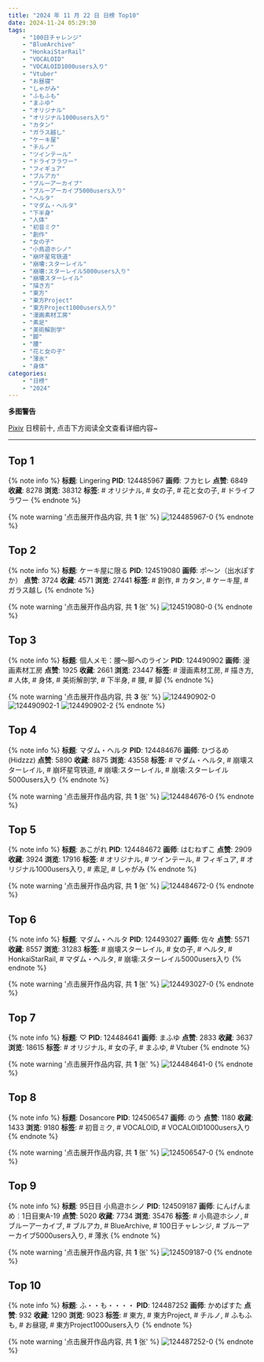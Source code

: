 ```yaml
---
title: "2024 年 11 月 22 日 日榜 Top10"
date: 2024-11-24 05:29:30
tags:
    - "100日チャレンジ"
    - "BlueArchive"
    - "HonkaiStarRail"
    - "VOCALOID"
    - "VOCALOID1000users入り"
    - "Vtuber"
    - "お昼寝"
    - "しゃがみ"
    - "ふもふも"
    - "まふゆ"
    - "オリジナル"
    - "オリジナル1000users入り"
    - "カタン"
    - "ガラス越し"
    - "ケーキ屋"
    - "チルノ"
    - "ツインテール"
    - "ドライフラワー"
    - "フィギュア"
    - "ブルアカ"
    - "ブルーアーカイブ"
    - "ブルーアーカイブ5000users入り"
    - "ヘルタ"
    - "マダム・ヘルタ"
    - "下半身"
    - "人体"
    - "初音ミク"
    - "創作"
    - "女の子"
    - "小鳥遊ホシノ"
    - "崩坏星穹铁道"
    - "崩壊:スターレイル"
    - "崩壊:スターレイル5000users入り"
    - "崩壊スターレイル"
    - "描き方"
    - "東方"
    - "東方Project"
    - "東方Project1000users入り"
    - "漫画素材工房"
    - "素足"
    - "美術解剖学"
    - "脚"
    - "腰"
    - "花と女の子"
    - "薄氷"
    - "身体"
categories:
    - "日榜"
    - "2024"
---
```


<i class="fa fa-triangle-exclamation"></i>**多图警告**<i class="fa fa-triangle-exclamation"></i>

[Pixiv](https://www.pixiv.net/) 日榜前十, 点击下方阅读全文查看详细内容~

<!-- more -->

---

## Top 1

{% note info %}
**标题**: Lingering
**PID**: 124485967 **画师**: フカヒレ
**点赞**: 6849 **收藏**: 8278 **浏览**: 38312
**标签**: # オリジナル, # 女の子, # 花と女の子, # ドライフラワー
{% endnote %}

{% note warning '点击展开作品内容, 共 **1** 张' %}
![124485967-0](https://i.pixiv.re/img-original/img/2024/11/21/00/30/03/124485967_p0.jpg)
{% endnote %}

## Top 2

{% note info %}
**标题**: ケーキ屋に限る
**PID**: 124519080 **画师**: ポ～ン（出水ぽすか）
**点赞**: 3724 **收藏**: 4571 **浏览**: 27441
**标签**: # 創作, # カタン, # ケーキ屋, # ガラス越し
{% endnote %}

{% note warning '点击展开作品内容, 共 **1** 张' %}
![124519080-0](https://i.pixiv.re/img-original/img/2024/11/22/07/30/02/124519080_p0.jpg)
{% endnote %}

## Top 3

{% note info %}
**标题**: 個人メモ：腰～脚へのライン
**PID**: 124490902 **画师**: 漫画素材工房
**点赞**: 1925 **收藏**: 2661 **浏览**: 23447
**标签**: # 漫画素材工房, # 描き方, # 人体, # 身体, # 美術解剖学, # 下半身, # 腰, # 脚
{% endnote %}

{% note warning '点击展开作品内容, 共 **3** 张' %}
![124490902-0](https://i.pixiv.re/img-original/img/2024/11/21/06/00/08/124490902_p0.jpg)
![124490902-1](https://i.pixiv.re/img-original/img/2024/11/21/06/00/08/124490902_p1.jpg)
![124490902-2](https://i.pixiv.re/img-original/img/2024/11/21/06/00/08/124490902_p2.jpg)
{% endnote %}

## Top 4

{% note info %}
**标题**: マダム・ヘルタ
**PID**: 124484676 **画师**: ひづるめ(Hidzzz)
**点赞**: 5890 **收藏**: 8875 **浏览**: 43558
**标签**: # マダム・ヘルタ, # 崩壊スターレイル, # 崩坏星穹铁道, # 崩壊:スターレイル, # 崩壊:スターレイル5000users入り
{% endnote %}

{% note warning '点击展开作品内容, 共 **1** 张' %}
![124484676-0](https://i.pixiv.re/img-original/img/2024/11/21/15/04/46/124484676_p0.jpg)
{% endnote %}

## Top 5

{% note info %}
**标题**: あこがれ
**PID**: 124484672 **画师**: はむねずこ
**点赞**: 2909 **收藏**: 3924 **浏览**: 17916
**标签**: # オリジナル, # ツインテール, # フィギュア, # オリジナル1000users入り, # 素足, # しゃがみ
{% endnote %}

{% note warning '点击展开作品内容, 共 **1** 张' %}
![124484672-0](https://i.pixiv.re/img-original/img/2024/11/21/00/00/12/124484672_p0.png)
{% endnote %}

## Top 6

{% note info %}
**标题**: マダム・ヘルタ
**PID**: 124493027 **画师**: 佐々
**点赞**: 5571 **收藏**: 8557 **浏览**: 31283
**标签**: # 崩壊スターレイル, # 女の子, # ヘルタ, # HonkaiStarRail, # マダム・ヘルタ, # 崩壊:スターレイル5000users入り
{% endnote %}

{% note warning '点击展开作品内容, 共 **1** 张' %}
![124493027-0](https://i.pixiv.re/img-original/img/2024/11/21/08/58/59/124493027_p0.jpg)
{% endnote %}

## Top 7

{% note info %}
**标题**: ♡
**PID**: 124484641 **画师**: まふゆ
**点赞**: 2833 **收藏**: 3637 **浏览**: 18615
**标签**: # オリジナル, # 女の子, # まふゆ, # Vtuber
{% endnote %}

{% note warning '点击展开作品内容, 共 **1** 张' %}
![124484641-0](https://i.pixiv.re/img-original/img/2024/11/21/00/00/06/124484641_p0.jpg)
{% endnote %}

## Top 8

{% note info %}
**标题**: Dosancore
**PID**: 124506547 **画师**: のう
**点赞**: 1180 **收藏**: 1433 **浏览**: 9180
**标签**: # 初音ミク, # VOCALOID, # VOCALOID1000users入り
{% endnote %}

{% note warning '点击展开作品内容, 共 **1** 张' %}
![124506547-0](https://i.pixiv.re/img-original/img/2024/11/21/21/16/37/124506547_p0.jpg)
{% endnote %}

## Top 9

{% note info %}
**标题**: 95日目 小鳥遊ホシノ
**PID**: 124509187 **画师**: にんげんまめ￤1日目東A-19
**点赞**: 5020 **收藏**: 7734 **浏览**: 35476
**标签**: # 小鳥遊ホシノ, # ブルーアーカイブ, # ブルアカ, # BlueArchive, # 100日チャレンジ, # ブルーアーカイブ5000users入り, # 薄氷
{% endnote %}

{% note warning '点击展开作品内容, 共 **1** 张' %}
![124509187-0](https://i.pixiv.re/img-original/img/2024/11/21/22/40/15/124509187_p0.png)
{% endnote %}

## Top 10

{% note info %}
**标题**: ふ・・も・・・・
**PID**: 124487252 **画师**: かめぱすた
**点赞**: 932 **收藏**: 1290 **浏览**: 9023
**标签**: # 東方, # 東方Project, # チルノ, # ふもふも, # お昼寝, # 東方Project1000users入り
{% endnote %}

{% note warning '点击展开作品内容, 共 **1** 张' %}
![124487252-0](https://i.pixiv.re/img-original/img/2024/11/21/01/21/04/124487252_p0.jpg)
{% endnote %}
